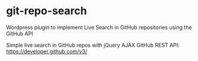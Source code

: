 # git-repo-search
Wordpress plugin to implement Live Search in GitHub repositories using the GitHub API


Simple live search in GitHub repos with jQuery AJAX GitHub REST API: https://developer.github.com/v3/
